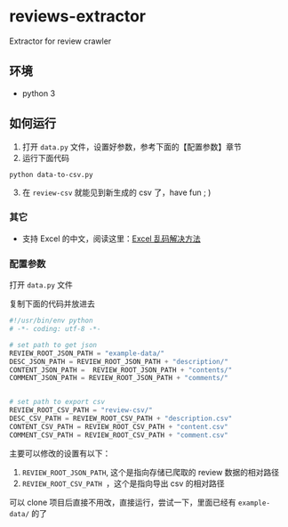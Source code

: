 # reviews-extractor
Extractor for review crawler

## 环境
- python 3

## 如何运行
1. 打开 `data.py` 文件，设置好参数，参考下面的【配置参数】章节
2. 运行下面代码
```
python data-to-csv.py
```
3. 在 `review-csv` 就能见到新生成的 csv 了，have fun ; )

### 其它
- 支持 Excel 的中文，阅读这里：[Excel 乱码解决方法](https://github.com/PoBlue/reviews-extractor/issues/1)

### 配置参数

打开 `data.py` 文件

复制下面的代码并放进去
```python
#!/usr/bin/env python
# -*- coding: utf-8 -*-

# set path to get json
REVIEW_ROOT_JSON_PATH = "example-data/"
DESC_JSON_PATH = REVIEW_ROOT_JSON_PATH + "description/"
CONTENT_JSON_PATH =  REVIEW_ROOT_JSON_PATH + "contents/"
COMMENT_JSON_PATH = REVIEW_ROOT_JSON_PATH + "comments/"


# set path to export csv
REVIEW_ROOT_CSV_PATH = "review-csv/" 
DESC_CSV_PATH = REVIEW_ROOT_CSV_PATH + "description.csv"
CONTENT_CSV_PATH = REVIEW_ROOT_CSV_PATH + "content.csv"
COMMENT_CSV_PATH = REVIEW_ROOT_CSV_PATH + "comment.csv"
```

主要可以修改的设置有以下：
1. `REVIEW_ROOT_JSON_PATH`, 这个是指向存储已爬取的 review 数据的相对路径
2. `REVIEW_ROOT_CSV_PATH `，这个是指向导出 csv 的相对路径

可以 clone 项目后直接不用改，直接运行，尝试一下，里面已经有 `example-data/` 的了

